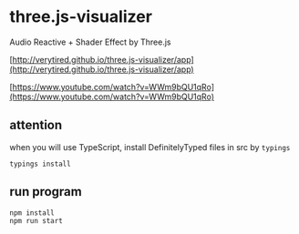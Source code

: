 # three.js-visualizer 
Audio Reactive + Shader Effect by Three.js

[http://verytired.github.io/three.js-visualizer/app](http://verytired.github.io/three.js-visualizer/app)

[https://www.youtube.com/watch?v=WWm9bQU1qRo](https://www.youtube.com/watch?v=WWm9bQU1qRo)

## attention
when you will use TypeScript, install DefinitelyTyped files in src by `typings`

```
typings install
```

## run program

```
npm install
npm run start
```

